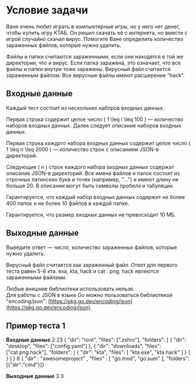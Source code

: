# Условие задачи



Ваня очень любит играть в компьютерные игры, но у него нет денег, чтобы купить игру КТАБ. Он решил скачать её с интернета, но вместе с игрой случайно скачал вирус. Помогите Ване определить количество зараженных файлов, которые нужно удалить.

Файлы и папки считаются зараженными, если они находятся в той же директории, что и вирус. Если папка заражена, это означает, что все файлы и папки внутри тоже заражены. Вирусный файл считается зараженным файлом. Все вирусные файлы имеют расширение "hack".

## Входные данные

Каждый тест состоит из нескольких наборов входных данных.

Первая строка содержит целое число \( 1 \leq i \leq 100 \) — количество наборов входных данных. Далее следует описание наборов входных данных.

Первая строка каждого набора входных данных содержит целое число \( 1 \leq n \leq 2000 \) — количество строк с описанием JSON-в директорий.

Следующие \( n \) строк каждого набора входных данных содержат описание JSON-в директорий. Все имена файлов и папок состоят из строчных латинских букв и точек (например, "...") и имеют длину не больше 20. В описании могут быть символы пробела и табуляции.

Гарантируется, что каждый набор входных данных содержит не более 400 папок и не более 10 файлов в каждой папке.

Гарантируется, что размер входных данных не превосходит 10 МБ.

## Выходные данные

Выведите ответ — число, количество зараженных файлов, которые нужно удалить.

Вирусный файл считается как зараженный файл. Ответ для первого теста равен 5-8 кта. exa, kta, hack и cat . png; hack являются зараженными файлами.

Любые внешние библиотеки использовать нельзя.  
Для работы с JSON в языке Go можно пользоваться библиотекой "encoding/json": [https://pkg.go.dev/encoding/json](https://pkg.go.dev/encoding/json).

## Пример теста 1

**Входные данные**
2
23
{
"dir": "root",
"files": [".zshrc"],
"folders": [
{
"dir": "desktop",
"files": ["config.yaml"]
},
{
"dir": "downloads",
"files": ["cat.png.hack"],
"folders": [
{
"dir": "kta",
"files": [
"kta.exe",
"kta.hack"
]
}
]
}
]
}
8
{ "dir"
:
"awesomeproject"
,
"files" : [ "go.mod",
"go.sum"
],
"folders":[{"dir":"cmd"}]}

**Выходные данные**
3
0
